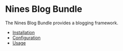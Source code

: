 Nines Blog Bundle
=================

The Nines Blog Bundle provides a blogging framework.

 * [Installation](install.md)
 * [Configuration](config.md)
 * [Usage](usage.md)

